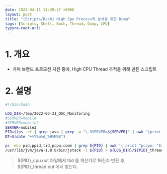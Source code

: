 ```yaml
---
date: 2022-04-11 11:39:37 +0900
layout: post
title: "[Scripts/Bash] High Cpu Process의 분석을 위한 Dump"
tags: [Scripts, Shell, Bash, Thread, Dump, CPU]
typora-root-url: ..
---
```


# 1. 개요

* 커피 브랜드 프로모션 지원 중에, High CPU Thread 추적을 위해 만든 스크립트




# 2. 설명

```bash
#!/bin/bash

LOG_DIR=/tmp/2022-03-31_OSC_Monitoring
#SERVER=mobile
#SERVER=mobile2
SERVER=mobile3
PID=$(ps -ef | grep java | grep -w "\-DSERVER=${SERVER}" | awk '{print $2}')
DT=$(date "+%Y%m%d_%H%M%S")

ps -eLo pid,ppid,tid,pcpu,comm | grep ${PID} | awk '{ print "pccpu: "$4" pid: "$1" ppid: "$2" ttid: "$3" comm: "$5}' | sort -n > ${LOG_DIR}/${PID}_cpu.out_${DT}
/usr/lib/jvm/java-1.8.0/bin/jstack -l ${PID} > ${LOG_DIR}/${PID}_thread.out_${DT}
```

> ${PID}_cpu.out 파일에서 ttid 를 계산기로 16진수 변환 후, ${PID}\_thread.out 에서 찾는다.
